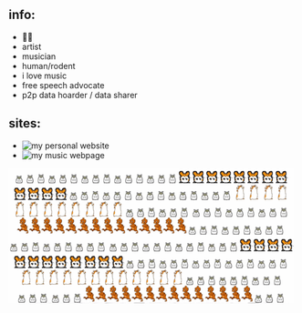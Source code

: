 ## info:
- 🐹🐭
- artist
- musician
- human/rodent
- i love music
- free speech advocate
- p2p data hoarder / data sharer

## sites:
- ![my personal website](https://bvbianca.neocities.org)
- ![my music webpage]('https://bvbianca.bandcamp.com')

![image](./media/hampsterdance.gif)
